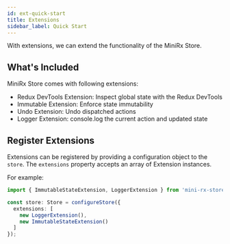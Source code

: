 ```yaml
---
id: ext-quick-start
title: Extensions
sidebar_label: Quick Start
---
```


With extensions, we can extend the functionality of the MiniRx Store.

## What's Included
MiniRx Store comes with following extensions:
- Redux DevTools Extension: Inspect global state with the Redux DevTools
- Immutable Extension: Enforce state immutability 
- Undo Extension: Undo dispatched actions
- Logger Extension: console.log the current action and updated state

## Register Extensions
Extensions can be registered by providing a configuration object to the `store`. 
The `extensions` property accepts an array of Extension instances.

For example:
```ts
import { ImmutableStateExtension, LoggerExtension } from 'mini-rx-store';

const store: Store = configureStore({
  extensions: [
    new LoggerExtension(),
    new ImmutableStateExtension()
  ]
});
```

